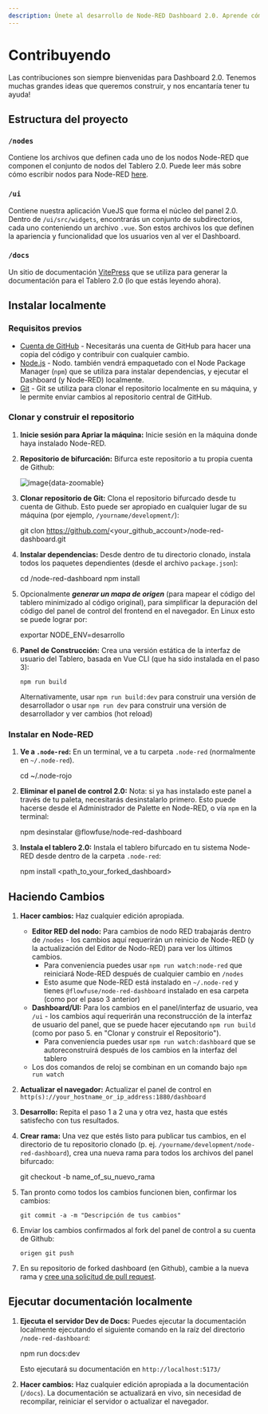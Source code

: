 ```yaml
---
description: Únete al desarrollo de Node-RED Dashboard 2.0. Aprende cómo puedes contribuir a hacerlo mejor para todos.
---
```


# Contribuyendo

Las contribuciones son siempre bienvenidas para Dashboard 2.0. Tenemos muchas grandes ideas que queremos construir, y nos encantaría tener tu ayuda!

## Estructura del proyecto

### `/nodes`

Contiene los archivos que definen cada uno de los nodos Node-RED que componen el conjunto de nodos del Tablero 2.0. Puede leer más sobre cómo escribir nodos para Node-RED [here](https://nodered.org/docs/creating-nodes/first-node).

### `/ui`

Contiene nuestra aplicación VueJS que forma el núcleo del panel 2.0. Dentro de `/ui/src/widgets`, encontrarás un conjunto de subdirectorios, cada uno conteniendo un archivo `.vue`. Son estos archivos los que definen la apariencia y funcionalidad que los usuarios ven al ver el Dashboard.

### `/docs`

Un sitio de documentación [VitePress](https://vitepress.dev/) que se utiliza para generar la documentación para el Tablero 2.0 (lo que estás leyendo ahora).

## Instalar localmente

### Requisitos previos

- [Cuenta de GitHub](https://github.com/) - Necesitarás una cuenta de GitHub para hacer una copia del código y contribuir con cualquier cambio.
- [Node.js](https://nodejs.org/en/download) - Nodo. también vendrá empaquetado con el Node Package Manager (`npm`) que se utiliza para instalar dependencias, y ejecutar el Dashboard (y Node-RED) localmente.
- [Git](https://git-scm.com/downloads) - Git se utiliza para clonar el repositorio localmente en su máquina, y le permite enviar cambios al repositorio central de GitHub.

### Clonar y construir el repositorio

1. **Inicie sesión para Apriar la máquina:** Inicie sesión en la máquina donde haya instalado Node-RED.

2. **Repositorio de bifurcación:** Bifurca este repositorio a tu propia cuenta de Github:

   ![image](../assets/images/github-pr.png){data-zoomable}

3. **Clonar repositorio de Git:** Clona el repositorio bifurcado desde tu cuenta de Github. Esto puede ser apropiado en cualquier lugar de su máquina (por ejemplo, `/yourname/development/`):

      git clon https://github.com/<your_github_account>/node-red-dashboard.git

4. **Instalar dependencias:** Desde dentro de tu directorio clonado, instala todos los paquetes dependientes (desde el archivo `package.json`):

      cd /node-red-dashboard
      npm install

5. Opcionalmente _**generar un mapa de origen**_ (para mapear el código del tablero minimizado al código original), para simplificar la depuración del código del panel de control del frontend en el navegador. En Linux esto se puede lograr por:

      exportar NODE_ENV=desarrollo

6. **Panel de Construcción:** Crea una versión estática de la interfaz de usuario del Tablero, basada en Vue CLI (que ha sido instalada en el paso 3):

       npm run build

   Alternativamente, usar `npm run build:dev` para construir una versión de desarrollador o usar `npm run dev` para construir una versión de desarrollador y ver cambios (hot reload)

### Instalar en Node-RED

1. **Ve a `.node-red`:** En un terminal, ve a tu carpeta `.node-red` (normalmente en `~/.node-red`).

      cd ~/.node-rojo

2. **Eliminar el panel de control 2.0:** Nota: si ya has instalado este panel a través de tu paleta, necesitarás desinstalarlo primero. Esto puede hacerse desde el Administrador de Palette en Node-RED, o vía `npm` en la terminal:

      npm desinstalar @flowfuse/node-red-dashboard

3. **Instala el tablero 2.0:** Instala el tablero bifurcado en tu sistema Node-RED desde dentro de la carpeta `.node-red`:

      npm install <path_to_your_forked_dashboard>

## Haciendo Cambios

1. **Hacer cambios:** Haz cualquier edición apropiada.
   - **Editor RED del nodo:** Para cambios de nodo RED trabajarás dentro de `/nodes` - los cambios aquí requerirán un reinicio de Node-RED (y la actualización del Editor de Nodo-RED) para ver los últimos cambios.
      - Para conveniencia puedes usar `npm run watch:node-red` que reiniciará Node-RED después de cualquier cambio en `/nodes`
      - Esto asume que Node-RED está instalado en `~/.node-red` y tienes `@flowfuse/node-red-dashboard` instalado en esa carpeta (como por el paso 3 anterior)
   - **Dashboard/UI:** Para los cambios en el panel/interfaz de usuario, vea `/ui` - los cambios aquí requerirán una reconstrucción de la interfaz de usuario del panel, que se puede hacer ejecutando `npm run build` (como por paso 5. en "Clonar y construir el Repositorio").
      - Para conveniencia puedes usar `npm run watch:dashboard` que se autoreconstruirá después de los cambios en la interfaz del tablero
   - Los dos comandos de reloj se combinan en un comando bajo `npm run watch`

2. **Actualizar el navegador:** Actualizar el panel de control en `http(s)://your_hostname_or_ip_address:1880/dashboard`

3. **Desarrollo:** Repita el paso 1 a 2 una y otra vez, hasta que estés satisfecho con tus resultados.

4. **Crear rama:** Una vez que estés listo para publicar tus cambios, en el directorio de tu repositorio clonado (p. ej. `/yourname/development/node-red-dashboard`), crea una nueva rama para todos los archivos del panel bifurcado:

      git checkout -b name_of_su_nuevo_rama

5. Tan pronto como todos los cambios funcionen bien, confirmar los cambios:

       git commit -a -m "Descripción de tus cambios"

6. Enviar los cambios confirmados al fork del panel de control a su cuenta de Github:

       origen git push

7. En su repositorio de forked dashboard (en Github), cambie a la nueva rama y [cree una solicitud de pull request](https://docs.github.com/en/pull-requests/collaborating-with-pull-requests/proposing-changes-to-your-work-with-pull-requests/creating-a-pull-request).

## Ejecutar documentación localmente

1. **Ejecuta el servidor Dev de Docs:** Puedes ejecutar la documentación localmente ejecutando el siguiente comando en la raíz del directorio `/node-red-dashboard`:

      npm run docs:dev

   Esto ejecutará su documentación en `http://localhost:5173/`
2. **Hacer cambios:** Haz cualquier edición apropiada a la documentación (`/docs`). La documentación se actualizará en vivo, sin necesidad de recompilar, reiniciar el servidor o actualizar el navegador.
